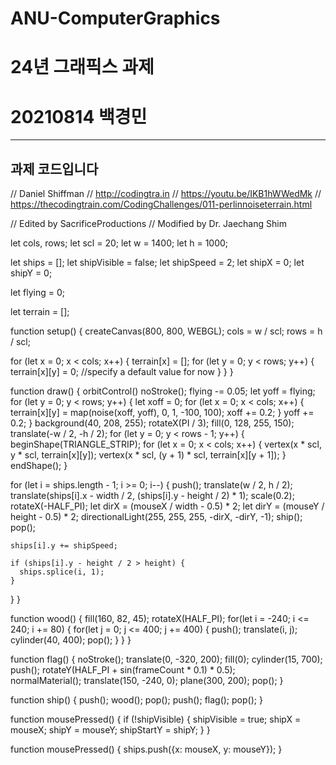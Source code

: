 # ANU-ComputerGraphics
# 24년 그래픽스 과제
# 20210814 백경민

------------------------------------------------------------------------------
과제 코드입니다
------------------------------------------------------------------------------
// Daniel Shiffman
// http://codingtra.in
// https://youtu.be/IKB1hWWedMk
// https://thecodingtrain.com/CodingChallenges/011-perlinnoiseterrain.html

// Edited by SacrificeProductions
// Modified by Dr. Jaechang Shim

let cols, rows;
let scl = 20;
let w = 1400;
let h = 1000;

let ships = [];
let shipVisible = false;
let shipSpeed = 2;
let shipX = 0;
let shipY = 0; 

let flying = 0;

let terrain = [];

function setup() {
  createCanvas(800, 800, WEBGL);
  cols = w / scl;
  rows = h / scl;

  for (let x = 0; x < cols; x++) {
    terrain[x] = [];
    for (let y = 0; y < rows; y++) {
      terrain[x][y] = 0; //specify a default value for now
    }
  }
}

function draw() {
  orbitControl()
  noStroke();
  flying -= 0.05;
  let yoff = flying;
  for (let y = 0; y < rows; y++) {
    let xoff = 0;
    for (let x = 0; x < cols; x++) {
      terrain[x][y] = map(noise(xoff, yoff), 0, 1, -100, 100);
      xoff += 0.2;
    }
    yoff += 0.2;
  }
  background(40, 208, 255);
  rotateX(PI / 3);
  fill(0, 128, 255, 150);
  translate(-w / 2, -h / 2);
  for (let y = 0; y < rows - 1; y++) {
    beginShape(TRIANGLE_STRIP);
    for (let x = 0; x < cols; x++) {
      vertex(x * scl, y * scl, terrain[x][y]);
      vertex(x * scl, (y + 1) * scl, terrain[x][y + 1]);
    }
    endShape();
  }
  
  
  for (let i = ships.length - 1; i >= 0; i--) {
    push();
    translate(w / 2, h / 2);
    translate(ships[i].x - width / 2, (ships[i].y - height / 2) * 1);
    scale(0.2);
    rotateX(-HALF_PI);
    let dirX = (mouseX / width - 0.5) * 2;
    let dirY = (mouseY / height - 0.5) * 2;
    directionalLight(255, 255, 255, -dirX, -dirY, -1);
    ship();
    pop();

    ships[i].y += shipSpeed;
    
    if (ships[i].y - height / 2 > height) {
      ships.splice(i, 1);
    }
  }
}

function wood() {
  fill(160, 82, 45);
  rotateX(HALF_PI);
  for(let i = -240; i <= 240; i += 80) {
    for(let j = 0; j <= 400; j += 400) {
      push();
      translate(i, j);
      cylinder(40, 400);
      pop();
    }
  }
}

function flag() {
  noStroke();
  translate(0, -320, 200);
  fill(0); 
  cylinder(15, 700);
  push(); 
  rotateY(HALF_PI + sin(frameCount * 0.1) * 0.5);  
  normalMaterial(); 
  translate(150, -240, 0); 
  plane(300, 200); 
  pop(); 
}

function ship() {
  push();
  wood();
  pop();
  push();
  flag();
  pop();
}

function mousePressed() {
  if (!shipVisible) { 
    shipVisible = true;
    shipX = mouseX; 
    shipY = mouseY;
    shipStartY = shipY; 
  }
}

function mousePressed() {
  ships.push({x: mouseX, y: mouseY});
}
